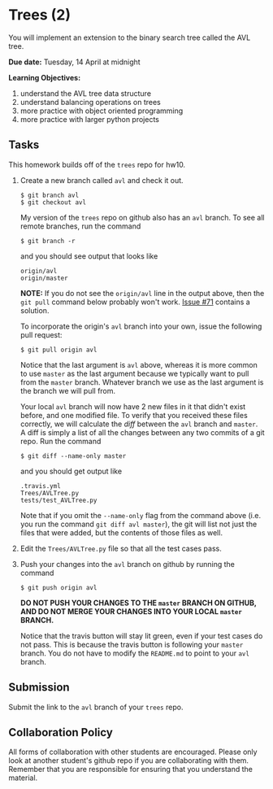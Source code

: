 # Trees (2)

You will implement an extension to the binary search tree called the AVL tree.

**Due date:**
Tuesday, 14 April at midnight

**Learning Objectives:**

1. understand the AVL tree data structure
1. understand balancing operations on trees
1. more practice with object oriented programming
1. more practice with larger python projects 

## Tasks

This homework builds off of the `trees` repo for hw10.

1. Create a new branch called `avl` and check it out.
    ```
    $ git branch avl
    $ git checkout avl
    ```
    My version of the `trees` repo on github also has an `avl` branch.
    To see all remote branches, run the command
    ```
    $ git branch -r
    ```
    and you should see output that looks like
    ```
    origin/avl
    origin/master
    ```
    **NOTE:**
    If you do not see the `origin/avl` line in the output above,
    then the `git pull` command below probably won't work.
    [Issue #71](https://github.com/mikeizbicki/cmc-csci046/issues/71) contains a solution.
    
    To incorporate the origin's `avl` branch into your own,
    issue the following pull request:
    ```
    $ git pull origin avl
    ```
    Notice that the last argument is `avl` above,
    whereas it is more common to use `master` as the last argument because we typically want to pull from the `master` branch.
    Whatever branch we use as the last argument is the branch we will pull from.

    Your local `avl` branch will now have 2 new files in it that didn't exist before,
    and one modified file.
    To verify that you received these files correctly,
    we will calculate the *diff* between the `avl` branch and `master`.
    A diff is simply a list of all the changes between any two commits of a git repo.
    Run the command
    ```
    $ git diff --name-only master
    ```
    and you should get output like
    ```
    .travis.yml
    Trees/AVLTree.py
    tests/test_AVLTree.py
    ```
    Note that if you omit the `--name-only` flag from the command above (i.e. you run the command `git diff avl master`),
    the git will list not just the files that were added,
    but the contents of those files as well.

2. Edit the `Trees/AVLTree.py` file so that all the test cases pass.

3. Push your changes into the `avl` branch on github by running the command
    ```
    $ git push origin avl
    ```
    **DO NOT PUSH YOUR CHANGES TO THE `master` BRANCH ON GITHUB,
    AND DO NOT MERGE YOUR CHANGES INTO YOUR LOCAL `master` BRANCH.**

    Notice that the travis button will stay lit green,
    even if your test cases do not pass.
    This is because the travis button is following your `master` branch.
    You do not have to modify the `README.md` to point to your `avl` branch.

## Submission

Submit the link to the `avl` branch of your `trees` repo.

## Collaboration Policy

All forms of collaboration with other students are encouraged.
Please only look at another student's github repo if you are collaborating with them.
Remember that you are responsible for ensuring that you understand the material.
